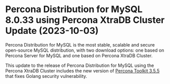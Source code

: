 # Percona Distribution for MySQL 8.0.33 using Percona XtraDB Cluster Update (2023-10-03)

Percona Distribution for MySQL is the most stable, scalable and secure open-source MySQL distribution, with two download options: one based on Percona Server for MySQL and one based on Percona XtraDB Cluster.

This update to the release of Percona Distribution for MySQL using the Percona XtraDB Cluster includes the new version of [Percona Toolkit 3.5.5](https://docs.percona.com/percona-toolkit/release_notes.html#v3-5-5-released-2023-10-03) that fixes Golang security vulnerability.